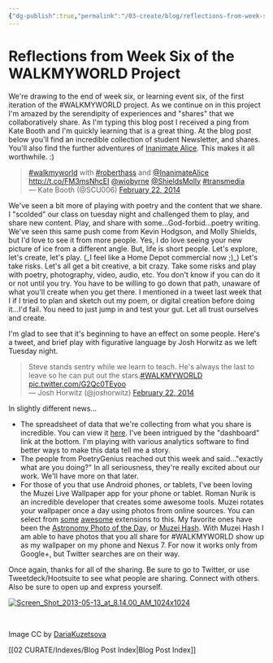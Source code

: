 ```yaml
---
{"dg-publish":true,"permalink":"/03-create/blog/reflections-from-week-six-of-the-walkmyworld-project/","title":"Reflections from Week Six of the #WALKMYWORLD Project","tags":["walkmyworld"]}
---
```


# Reflections from Week Six of the WALKMYWORLD Project

We're drawing to the end of week six, or learning event six, of the first iteration of the #WALKMYWORLD project. As we continue on in this project I'm amazed by the serendipity of experiences and "shares" that we collaboratively share. As I'm typing this blog post I received a ping from Kate Booth and I'm quickly learning that is a great thing. At the blog post below you'll find an incredible collection of student Newsletter, and shares. You'll also find the further adventures of [Inanimate Alice](http://www.inanimatealice.com/). This makes it all worthwhile. :)

<blockquote class="twitter-tweet" lang="en"><a href="https://twitter.com/search?q=%23walkmyworld&amp;src=hash">#walkmyworld</a> with <a href="https://twitter.com/search?q=%23roberthass&amp;src=hash">#roberthass</a> and <a href="https://twitter.com/InanimateAlice">@InanimateAlice</a> <a href="http://t.co/FM3msNhcEI">http://t.co/FM3msNhcEI</a> <a href="https://twitter.com/wiobyrne">@wiobyrne</a> <a href="https://twitter.com/ShieldsMolly">@ShieldsMolly</a> <a href="https://twitter.com/search?q=%23transmedia&amp;src=hash">#transmedia</a><div></div>— Kate Booth (@SCU006) <a href="https://twitter.com/SCU006/statuses/437125305648427009">February 22, 2014</a></blockquote>We've seen a bit more of playing with poetry and the content that we share. I "scolded" our class on tuesday night and challenged them to play, and share new content. Play, and share with some...God-forbid...poetry writing. We've seen this same push come from Kevin Hodgson, and Molly Shields, but I'd love to see it from more people. Yes, I do love seeing your new picture of ice from a different angle. But, life is short people. Let's explore, let's create, let's play. (_I feel like a Home Depot commercial now ;)_) Let's take risks. Let's all get a bit creative, a bit crazy. Take some risks and play with poetry, photography, video, audio, etc. You don't know if you can do it or not until you try. You have to be willing to go down that path, unaware of what you'll create when you get there. I mentioned in a tweet last week that I if I tried to plan and sketch out my poem, or digital creation before doing it...I'd fail. You need to just jump in and test your gut. Let all trust ourselves and create.

I'm glad to see that it's beginning to have an effect on some people. Here's a tweet, and brief play with figurative language by Josh Horwitz as we left Tuesday night.

<blockquote class="twitter-tweet" lang="en">Steve stands sentry while we learn to teach. He's always the last to leave so he can put out the stars.<a href="https://twitter.com/search?q=%23WALKMYWORLD&amp;src=hash">#WALKMYWORLD</a> <a href="http://t.co/G2Qc0TEyoo">pic.twitter.com/G2Qc0TEyoo</a><div></div>— Josh Horwitz (@joshorwitz) <a href="https://twitter.com/joshorwitz/statuses/437037364473761792">February 22, 2014</a></blockquote>
<script charset="utf-8" type="text/javascript" src="//platform.twitter.com/widgets.js" async></script>

In slightly different news...

- The spreadsheet of data that we're collecting from what you share is incredible. You can view it [here](https://docs.google.com/spreadsheet/ccc?key=0AobnEbX-nqlodEtlM1FXM0VJTkxXZi1qU0o1MEpULXc&usp=sharing#gid=82). I've been intrigued by the "dashboard" link at the bottom. I'm playing with various analytics software to find better ways to make this data tell me a story.
- The people from PoetryGenius reached out this week and said..."exactly what are you doing?" In all seriousness, they're really excited about our work. We'll have more on that later.
- For those of you that use Android phones, or tablets, I've been loving the Muzei Live Wallpaper app for your phone or tablet. Roman Nurik is an incredible developer that creates some awesome tools. Muzei rotates your wallpaper once a day using photos from online sources. You can select from [some](http://www.androidcentral.com/best-muzei-live-wallpaper-extensions) [awesome](http://www.androidpolice.com/2014-02-17/muzei-extension-roundup-part-2-google-plus-hashtags-album-artwork-dropbox-and-more/) extensions to this. My favorite ones have been the [Astronomy Photo of the Day](https://play.google.com/store/apps/details?id=com.richapps.apod&referrer=utm_source%3Dandroidcentral%26utm_medium%3Dblog%26utm_campaign%3Dbloglink), or [Muzei Hash](https://play.google.com/store/apps/details?id=com.flavienlaurent.muzei.hash&hl=en&referrer=utm_source%3DPlayboard%26utm_medium%3DWidgetWeb%26utm_campaign%3DPlayboard). With Muzei Hash I am able to have photos that you all share for #WALKMYWORLD show up as my wallpaper on my phone and Nexus 7. For now it works only from Google+, but Twitter searches are on their way.

Once again, thanks for all of the sharing. Be sure to go to Twitter, or use Tweetdeck/Hootsuite to see what people are sharing. Connect with others. Also be sure to open up and express yourself.

[![Screen_Shot_2013-05-13_at_8.14.00_AM_1024x1024](images/Screen_Shot_2013-05-13_at_8.14.00_AM_1024x1024-225x300.png)](http://wiobyrne.com/wp-content/uploads/2014/02/Screen_Shot_2013-05-13_at_8.14.00_AM_1024x1024.png)

 

Image CC by [DariaKuzetsova](http://www.deviantart.com/art/Walking-403036892)

[[02 CURATE/Indexes/Blog Post Index\|Blog Post Index]]